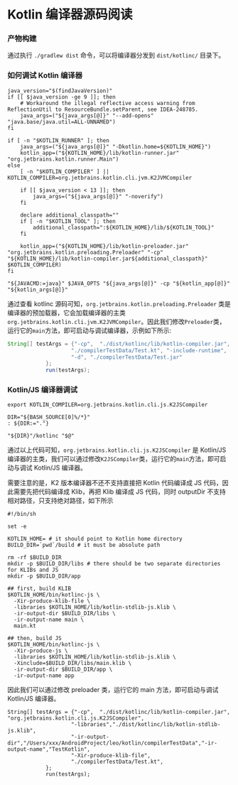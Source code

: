 # Kotlin 编译器源码阅读
### 产物构建
通过执行 `./gradlew dist` 命令，可以将编译器分发到 `dist/kotlinc/` 目录下。

### 如何调试 Kotlin 编译器
```
java_version="$(findJavaVersion)"
if [[ $java_version -ge 9 ]]; then
    # Workaround the illegal reflective access warning from ReflectionUtil to ResourceBundle.setParent, see IDEA-248785.
    java_args=("${java_args[@]}" "--add-opens" "java.base/java.util=ALL-UNNAMED")
fi

if [ -n "$KOTLIN_RUNNER" ]; then
    java_args=("${java_args[@]}" "-Dkotlin.home=${KOTLIN_HOME}")
    kotlin_app=("${KOTLIN_HOME}/lib/kotlin-runner.jar" "org.jetbrains.kotlin.runner.Main")
else
    [ -n "$KOTLIN_COMPILER" ] || KOTLIN_COMPILER=org.jetbrains.kotlin.cli.jvm.K2JVMCompiler

    if [[ $java_version < 13 ]]; then
        java_args=("${java_args[@]}" "-noverify")
    fi

    declare additional_classpath=""
    if [ -n "$KOTLIN_TOOL" ]; then
        additional_classpath=":${KOTLIN_HOME}/lib/${KOTLIN_TOOL}"
    fi

    kotlin_app=("${KOTLIN_HOME}/lib/kotlin-preloader.jar" "org.jetbrains.kotlin.preloading.Preloader" "-cp" "${KOTLIN_HOME}/lib/kotlin-compiler.jar${additional_classpath}" $KOTLIN_COMPILER)
fi

"${JAVACMD:=java}" $JAVA_OPTS "${java_args[@]}" -cp "${kotlin_app[@]}" "${kotlin_args[@]}"
```

通过查看 kotlinc 源码可知，`org.jetbrains.kotlin.preloading.Preloader` 类是编译器的预加载器，它会加载编译器的主类 `org.jetbrains.kotlin.cli.jvm.K2JVMCompiler`。因此我们修改`Preloader`类，运行它的`main`方法，即可启动与调试编译器，示例如下所示:

```java
String[] testArgs = {"-cp",  "./dist/kotlinc/lib/kotlin-compiler.jar", "org.jetbrains.kotlin.cli.jvm.K2JVMCompiler",
                    "./compilerTestData/Test.kt", "-include-runtime",
                    "-d", "./compilerTestData/Test.jar"
            };
            run(testArgs);
```

### Kotlin/JS 编译器调试
```
export KOTLIN_COMPILER=org.jetbrains.kotlin.cli.js.K2JSCompiler

DIR="${BASH_SOURCE[0]%/*}"
: ${DIR:="."}

"${DIR}"/kotlinc "$@"
```

通过以上代码可知，`org.jetbrains.kotlin.cli.js.K2JSCompiler` 是 Kotlin/JS 编译器的主类，我们可以通过修改`K2JSCompiler`类，运行它的`main`方法，即可启动与调试 Kotlin/JS 编译器。

需要注意的是，K2 版本编译器不还不支持直接把 Kotlin 代码编译成 JS 代码，因此需要先把代码编译成 Klib，再把 Klib 编译成 JS 代码，同时 outputDir 不支持相对路径，只支持绝对路径，如下所示

```
#!/bin/sh

set -e

KOTLIN_HOME= # it should point to Kotlin home directory
BUILD_DIR=`pwd`/build # it must be absolute path

rm -rf $BUILD_DIR
mkdir -p $BUILD_DIR/libs # there should be two separate directories for KLIBs and JS
mkdir -p $BUILD_DIR/app

## first, build KLIB
$KOTLIN_HOME/bin/kotlinc-js \
  -Xir-produce-klib-file \
  -libraries $KOTLIN_HOME/lib/kotlin-stdlib-js.klib \
  -ir-output-dir $BUILD_DIR/libs \
  -ir-output-name main \
  main.kt

## then, build JS
$KOTLIN_HOME/bin/kotlinc-js \
  -Xir-produce-js \
  -libraries $KOTLIN_HOME/lib/kotlin-stdlib-js.klib \
  -Xinclude=$BUILD_DIR/libs/main.klib \
  -ir-output-dir $BUILD_DIR/app \
  -ir-output-name app
```

因此我们可以通过修改 preloader 类，运行它的 main 方法，即可启动与调试 Kotlin/JS 编译器。

```
String[] testArgs = {"-cp",  "./dist/kotlinc/lib/kotlin-compiler.jar", "org.jetbrains.kotlin.cli.js.K2JSCompiler",
                    "-libraries","./dist/kotlinc/lib/kotlin-stdlib-js.klib",
                    "-ir-output-dir","/Users/xxx/AndroidProject/leo/kotlin/compilerTestData","-ir-output-name","TestKotlin",
                    "-Xir-produce-klib-file",
                    "./compilerTestData/Test.kt",
            };
            run(testArgs);
```